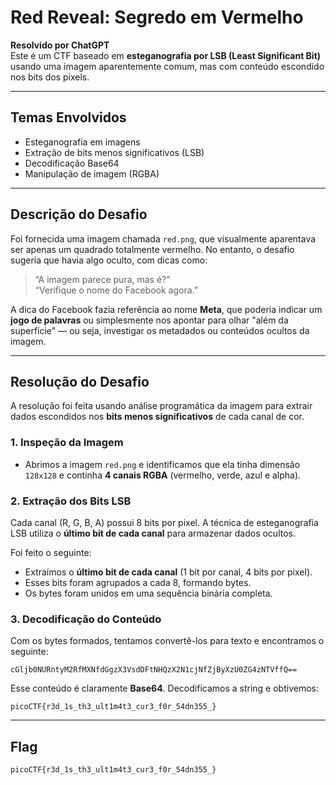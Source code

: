 
# Red Reveal: Segredo em Vermelho
**Resolvido por ChatGPT**  
Este é um CTF baseado em **esteganografia por LSB (Least Significant Bit)** usando uma imagem aparentemente comum, mas com conteúdo escondido nos bits dos pixels.

---

## Temas Envolvidos

- Esteganografia em imagens  
- Extração de bits menos significativos (LSB)  
- Decodificação Base64  
- Manipulação de imagem (RGBA)

---

## Descrição do Desafio

Foi fornecida uma imagem chamada `red.png`, que visualmente aparentava ser apenas um quadrado totalmente vermelho. No entanto, o desafio sugeria que havia algo oculto, com dicas como:

> “A imagem parece pura, mas é?”  
> “Verifique o nome do Facebook agora.”  

A dica do Facebook fazia referência ao nome **Meta**, que poderia indicar um **jogo de palavras** ou simplesmente nos apontar para olhar "além da superfície" — ou seja, investigar os metadados ou conteúdos ocultos da imagem.

---

## Resolução do Desafio

A resolução foi feita usando análise programática da imagem para extrair dados escondidos nos **bits menos significativos** de cada canal de cor.

### 1. Inspeção da Imagem

- Abrimos a imagem `red.png` e identificamos que ela tinha dimensão `128x128` e continha **4 canais RGBA** (vermelho, verde, azul e alpha).

### 2. Extração dos Bits LSB

Cada canal (R, G, B, A) possui 8 bits por pixel. A técnica de esteganografia LSB utiliza o **último bit de cada canal** para armazenar dados ocultos.

Foi feito o seguinte:
- Extraímos o **último bit de cada canal** (1 bit por canal, 4 bits por pixel).
- Esses bits foram agrupados a cada 8, formando bytes.
- Os bytes foram unidos em uma sequência binária completa.

### 3. Decodificação do Conteúdo

Com os bytes formados, tentamos convertê-los para texto e encontramos o seguinte:

```
cGljb0NURntyM2RfMXNfdGgzX3VsdDFtNHQzX2N1cjNfZjByXzU0ZG4zNTVffQ==
```

Esse conteúdo é claramente **Base64**. Decodificamos a string e obtivemos:

```
picoCTF{r3d_1s_th3_ult1m4t3_cur3_f0r_54dn355_}
```

---

## Flag

```text
picoCTF{r3d_1s_th3_ult1m4t3_cur3_f0r_54dn355_}
```
